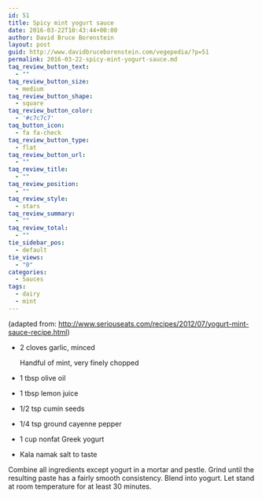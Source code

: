 ```yaml
---
id: 51
title: Spicy mint yogurt sauce
date: 2016-03-22T10:43:44+00:00
author: David Bruce Borenstein
layout: post
guid: http://www.davidbruceborenstein.com/vegepedia/?p=51
permalink: 2016-03-22-spicy-mint-yogurt-sauce.md
taq_review_button_text:
  - ""
taq_review_button_size:
  - medium
taq_review_button_shape:
  - square
taq_review_button_color:
  - '#c7c7c7'
taq_button_icon:
  - fa fa-check
taq_review_button_type:
  - flat
taq_review_button_url:
  - ""
taq_review_title:
  - ""
taq_review_position:
  - ""
taq_review_style:
  - stars
taq_review_summary:
  - ""
taq_review_total:
  - ""
tie_sidebar_pos:
  - default
tie_views:
  - "0"
categories:
  - Sauces
tags:
  - dairy
  - mint
---
```

(adapted from: <http://www.seriouseats.com/recipes/2012/07/yogurt-mint-sauce-recipe.html>)

  * 2 cloves garlic, minced
  
    Handful of mint, very finely chopped
  * 1 tbsp olive oil
  * 1 tbsp lemon juice
  * 1/2 tsp cumin seeds
  * 1/4 tsp ground cayenne pepper
  * 1 cup nonfat Greek yogurt
  * Kala namak salt to taste

Combine all ingredients except yogurt in a mortar and pestle. Grind until the resulting paste has a fairly smooth consistency. Blend into yogurt. Let stand at room temperature for at least 30 minutes.